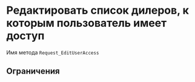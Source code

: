 # Редактировать список дилеров, к которым пользователь имеет доступ

Имя метода `Request_EditUserAccess`

## Ограничения
